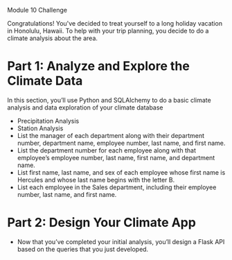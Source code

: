 Module 10 Challenge

Congratulations! You've decided to treat yourself to a long holiday vacation in Honolulu, Hawaii. To help with your trip planning, you decide to do a climate analysis about the area.


# Part 1: Analyze and Explore the Climate Data
In this section, you’ll use Python and SQLAlchemy to do a basic climate analysis and data exploration of your climate database
* Precipitation Analysis
* Station Analysis
* List the manager of each department along with their department number, department name, employee number, last name, and first name.
* List the department number for each employee along with that employee’s employee number, last name, first name, and department name.
* List first name, last name, and sex of each employee whose first name is Hercules and whose last name begins with the letter B.
* List each employee in the Sales department, including their employee number, last name, and first name.

# Part 2: Design Your Climate App
* Now that you’ve completed your initial analysis, you’ll design a Flask API based on the queries that you just developed.
